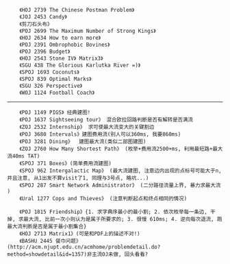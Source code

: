 		
		

		《HOJ 2739 The Chinese Postman Problem》 
		《JOJ 2453 Candy》 
		《剪刀石头布》
		《POJ 2699 The Maximum Number of Strong Kings》 
		《HOJ 2634 How to earn more》
		《POJ 2391 Ombrophobic Bovines》 
		《POJ 2396 Budget》 
		《HOJ 2543 Stone IV》 Matrix3》 
		《SGU 438 The Glorious Karlutka River =)》 
		《SPOJ 1693 Coconuts》
		《SPOJ 839 Optimal Marks》 
		《SGU 326 Perspective》 
		《WOJ 1124 Football Coach》


 
  
	
-----------------------------------------

		《POJ 1149 PIGS》 经典建图!
		《POJ 1637 Sightseeing tour》 混合欧拉回路判断是否有解转是否满流
		《ZOJ 2532 Internship》 求可使最大流变大的关键割边
		《POJ 3680 Intervals》建图费用流(别人可以360ms, 我要860ms)
		《POJ 3281 Dining》  建图最大流(类似二部图建图)
		《ZOJ 2760 How Many Shortest Path》 (枚举+费用流2500+ms, 利用最短路+最大流40ms TAT)
		《SPOJ 371 Boxes》(简单费用流建图) 
		《SPOJ 962 Intergalactic Map》 (最大流建图, 注意边内出现的点标号可能大于n, 并且注意, 从1出发不算visit了1, 同理与3号点, 略坑...) 
		《SPOJ 287 Smart Network Administrator》 (二分路径流量上界, 暴力求最大流 )
		《Ural 1277 Cops and Thieves》 (注意判断起点和终点相同的情况)

		《POJ 1815 Friendship》{1. 求字典序最小的最小割; 2. 依次枚举每一条边, 干掉, 求最大流, 比前一次小则认为是属于所要求的; 3. 很慢 610ms; 4. 逆向每次退流, 跑最大流判断是否是属于最小割集合} 
		《HOJ 2713 Matrix1》(可是和PDF上的描述不对!)
		《BASHU 2445 餐巾问题》 (http://acm.njupt.edu.cn/acmhome/problemdetail.do?method=showdetail&id=1357)非主流OJ未做, 回头看看?